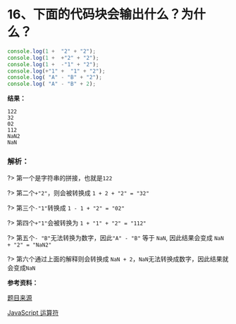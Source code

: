 # 16、下面的代码块会输出什么？为什么？

```js
console.log(1 +  "2" + "2");
console.log(1 +  +"2" + "2");
console.log(1 +  -"1" + "2");
console.log(+"1" +  "1" + "2");
console.log( "A" - "B" + "2");
console.log( "A" - "B" + 2);
```

**结果：**

```
122
32
02
112
NaN2
NaN
```

### 解析：

?> 第一个是字符串的拼接，也就是`122`

?> 第二个`+"2"`，则会被转换成 `1 + 2 + "2" = "32"`

?> 第三个`-"1"`转换成 `1 - 1 + "2" = "02"`

?> 第四个`+"1"`会被转换为 `1 + "1" + "2" = "112"`

?> 第五个`- "B"`无法转换为数字，因此`"A" - "B"` 等于 `NaN`, 因此结果会变成 `NaN + "2" = "NaN2"`

?> 第六个通过上面的解释则会转换成 `NaN + 2`，`NaN`无法转换成数字，因此结果就会变成`NaN`

**参考资料：**

[题目来源](https://www.toptal.com/javascript/interview-questions)

[JavaScript 运算符](http://www.w3school.com.cn/js/js_operators.asp)
